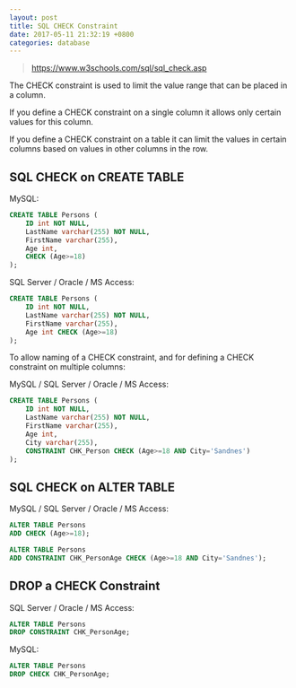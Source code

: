 ```yaml
---
layout: post
title: SQL CHECK Constraint
date: 2017-05-11 21:32:19 +0800
categories: database
---
```


> https://www.w3schools.com/sql/sql_check.asp

The CHECK constraint is used to limit the value range that can be placed in a column.

If you define a CHECK constraint on a single column it allows only certain values for this column.

If you define a CHECK constraint on a table it can limit the values in certain columns based on values in other columns in the row.

## SQL CHECK on CREATE TABLE

MySQL:
``` sql
CREATE TABLE Persons (
    ID int NOT NULL,
    LastName varchar(255) NOT NULL,
    FirstName varchar(255),
    Age int,
    CHECK (Age>=18)
);
```

SQL Server / Oracle / MS Access:
``` sql
CREATE TABLE Persons (
    ID int NOT NULL,
    LastName varchar(255) NOT NULL,
    FirstName varchar(255),
    Age int CHECK (Age>=18)
);
```

To allow naming of a CHECK constraint, and for defining a CHECK constraint on multiple columns:

MySQL / SQL Server / Oracle / MS Access:
``` sql
CREATE TABLE Persons (
    ID int NOT NULL,
    LastName varchar(255) NOT NULL,
    FirstName varchar(255),
    Age int,
    City varchar(255),
    CONSTRAINT CHK_Person CHECK (Age>=18 AND City='Sandnes')
);
```

## SQL CHECK on ALTER TABLE

MySQL / SQL Server / Oracle / MS Access:
``` sql
ALTER TABLE Persons
ADD CHECK (Age>=18);

ALTER TABLE Persons
ADD CONSTRAINT CHK_PersonAge CHECK (Age>=18 AND City='Sandnes');
```

## DROP a CHECK Constraint

SQL Server / Oracle / MS Access:
``` sql
ALTER TABLE Persons
DROP CONSTRAINT CHK_PersonAge;
```

MySQL:
``` sql
ALTER TABLE Persons
DROP CHECK CHK_PersonAge;
```
